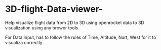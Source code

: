 # 3D-flight-Data-viewer-
Help visualize flight data from 2D to 3D using openrocket data to 3D visualization using any brower tools 

For Data input, has to follow the rules of Time, Altitude, Nort, West for it to visualiza correctly 
